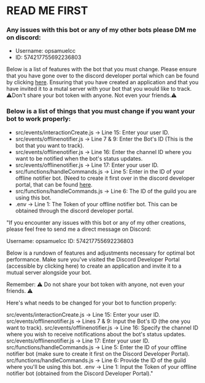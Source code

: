  <h1>READ ME FIRST</h1>

<h3>Any issues with this bot or any of my other bots please DM me on discord:</h3>

<ul>
   <li>Username: opsamuelcc</li>
   <li>ID: 574217755692236803</li>
</ul>
<p>Below is a list of features with the bot that you must change. Please ensure that you have gone over to the discord developer portal which can be found by clicking <a href="https://discord.com/developers/applications">here</a>. Ensuring that you have created an application and that you have invited it to a mutal server with your bot that you would like to track. ⚠️Don't share your bot token with anyone. Not even your friends.⚠️</p>

<h3>Below is a list of things that you must change if you want your bot to work properly:</h3>
<ul>
   <li>src/events/interactionCreate.js -> Line 15: Enter your user ID.</li>
   <li>src/events/offlinenotifier.js -> Line 7 & 9: Enter the Bot's ID (This is the bot that you want to track).</li>
   <li>src/events/offlinenotifier.js -> Line 16: Enter the channel ID where you want to be notified when the bot's status updates.</li>
   <li>src/events/offlinenotifier.js -> Line 17: Enter your user ID.</li>
   <li>src/functions/handleCommands.js -> Line 5: Enter in the ID of your offline notifier bot. (Need to create it first over in the discord developer portal, that can be found <a href="https://discord.com/developers/applications">here</a>.</li>
   <li>src/functions/handleCommands.js -> Line 6: The ID of the guild you are using this bot.</li>
   <li>.env -> Line 1: The Token of your offline notifier bot. This can be obtained through the discord developer portal.</li>
</ul>

<p> 
"If you encounter any issues with this bot or any of my other creations, please feel free to send me a direct message on Discord:

Username: opsamuelcc
ID: 574217755692236803

Below is a rundown of features and adjustments necessary for optimal bot performance. Make sure you've visited the Discord Developer Portal (accessible by clicking here) to create an application and invite it to a mutual server alongside your bot.

Remember: ⚠️ Do not share your bot token with anyone, not even your friends. ⚠️

Here's what needs to be changed for your bot to function properly:

src/events/interactionCreate.js -> Line 15: Enter your user ID.
src/events/offlinenotifier.js -> Lines 7 & 9: Input the Bot's ID (the one you want to track).
src/events/offlinenotifier.js -> Line 16: Specify the channel ID where you wish to receive notifications about the bot's status updates.
src/events/offlinenotifier.js -> Line 17: Enter your user ID.
src/functions/handleCommands.js -> Line 5: Enter the ID of your offline notifier bot (make sure to create it first on the Discord Developer Portal).
src/functions/handleCommands.js -> Line 6: Provide the ID of the guild where you'll be using this bot.
.env -> Line 1: Input the Token of your offline notifier bot (obtained from the Discord Developer Portal)."</p>



